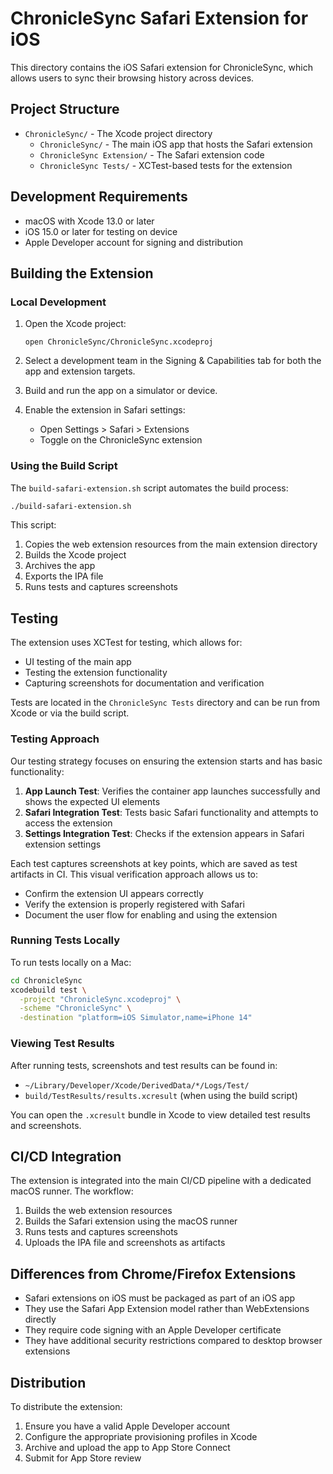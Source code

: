 # ChronicleSync Safari Extension for iOS

This directory contains the iOS Safari extension for ChronicleSync, which allows users to sync their browsing history across devices.

## Project Structure

- `ChronicleSync/` - The Xcode project directory
  - `ChronicleSync/` - The main iOS app that hosts the Safari extension
  - `ChronicleSync Extension/` - The Safari extension code
  - `ChronicleSync Tests/` - XCTest-based tests for the extension

## Development Requirements

- macOS with Xcode 13.0 or later
- iOS 15.0 or later for testing on device
- Apple Developer account for signing and distribution

## Building the Extension

### Local Development

1. Open the Xcode project:
   ```
   open ChronicleSync/ChronicleSync.xcodeproj
   ```

2. Select a development team in the Signing & Capabilities tab for both the app and extension targets.

3. Build and run the app on a simulator or device.

4. Enable the extension in Safari settings:
   - Open Settings > Safari > Extensions
   - Toggle on the ChronicleSync extension

### Using the Build Script

The `build-safari-extension.sh` script automates the build process:

```bash
./build-safari-extension.sh
```

This script:
1. Copies the web extension resources from the main extension directory
2. Builds the Xcode project
3. Archives the app
4. Exports the IPA file
5. Runs tests and captures screenshots

## Testing

The extension uses XCTest for testing, which allows for:

- UI testing of the main app
- Testing the extension functionality
- Capturing screenshots for documentation and verification

Tests are located in the `ChronicleSync Tests` directory and can be run from Xcode or via the build script.

### Testing Approach

Our testing strategy focuses on ensuring the extension starts and has basic functionality:

1. **App Launch Test**: Verifies the container app launches successfully and shows the expected UI elements
2. **Safari Integration Test**: Tests basic Safari functionality and attempts to access the extension
3. **Settings Integration Test**: Checks if the extension appears in Safari extension settings

Each test captures screenshots at key points, which are saved as test artifacts in CI. This visual verification approach allows us to:

- Confirm the extension UI appears correctly
- Verify the extension is properly registered with Safari
- Document the user flow for enabling and using the extension

### Running Tests Locally

To run tests locally on a Mac:

```bash
cd ChronicleSync
xcodebuild test \
  -project "ChronicleSync.xcodeproj" \
  -scheme "ChronicleSync" \
  -destination "platform=iOS Simulator,name=iPhone 14"
```

### Viewing Test Results

After running tests, screenshots and test results can be found in:

- `~/Library/Developer/Xcode/DerivedData/*/Logs/Test/`
- `build/TestResults/results.xcresult` (when using the build script)

You can open the `.xcresult` bundle in Xcode to view detailed test results and screenshots.

## CI/CD Integration

The extension is integrated into the main CI/CD pipeline with a dedicated macOS runner. The workflow:

1. Builds the web extension resources
2. Builds the Safari extension using the macOS runner
3. Runs tests and captures screenshots
4. Uploads the IPA file and screenshots as artifacts

## Differences from Chrome/Firefox Extensions

- Safari extensions on iOS must be packaged as part of an iOS app
- They use the Safari App Extension model rather than WebExtensions directly
- They require code signing with an Apple Developer certificate
- They have additional security restrictions compared to desktop browser extensions

## Distribution

To distribute the extension:

1. Ensure you have a valid Apple Developer account
2. Configure the appropriate provisioning profiles in Xcode
3. Archive and upload the app to App Store Connect
4. Submit for App Store review